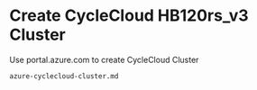 # Create CycleCloud HB120rs_v3 Cluster

Use portal.azure.com to create CycleCloud Cluster

```{toctree}
azure-cyclecloud-cluster.md
